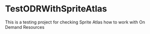 # TestODRWithSpriteAtlas

This is a testing project for checking Sprite Atlas how to work with On Demand Resources
